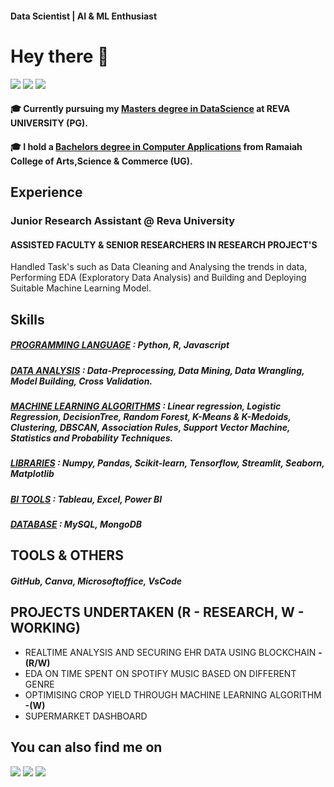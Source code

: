 #### Data Scientist | AI & ML Enthusiast

# Hey there 👋

<a href="https://www.linkedin.com/in/hariprasads6/"><img src="https://img.shields.io/badge/-LinkedIn-0072b1?&style=for-the-badge&logo=linkedin&logoColor=white" /></a>
<a href="https://drive.google.com/file/d/1KHJaHoqJiK-uizeDvBqnLM-RMUChMhQ0/view?usp=sharing/"><img src="https://img.shields.io/badge/-My Resume-FFCC22?&style=for-the-badge&logo=docusign&logoColor=black" /></a>
<a href="https://drive.google.com/file/d/19cT1z6nWXV-T-AUWAu41iIJF9aBfhALL/view?usp=sharing/"><img src="https://img.shields.io/badge/-My CV-FFCC22?&style=for-the-badge&logo=docusign&logoColor=black" /></a>


#### 🎓 Currently pursuing my <u>Masters degree in DataScience</u> at **REVA UNIVERSITY (PG)**. 
#### 🎓 I hold a <u>Bachelors degree in Computer Applications</u> from **Ramaiah College of Arts,Science & Commerce (UG)**. 

## Experience
### **Junior Research Assistant @ Reva University**
#### ASSISTED FACULTY & SENIOR RESEARCHERS IN RESEARCH PROJECT'S 
Handled Task's such as Data Cleaning and Analysing the trends in data, Performing EDA (Exploratory Data Analysis) and Building and Deploying Suitable Machine Learning Model.

## Skills 
##### <u>PROGRAMMING LANGUAGE</u> : Python, R, Javascript
##### <u>DATA ANALYSIS</u> : Data-Preprocessing, Data Mining, Data Wrangling, Model Building, Cross Validation.
##### <u>MACHINE LEARNING ALGORITHMS</u> : Linear regression, Logistic Regression, DecisionTree, Random Forest, K-Means & K-Medoids, Clustering, DBSCAN, Association Rules, Support Vector Machine, Statistics and Probability Techniques.
##### <u>LIBRARIES</u> : Numpy, Pandas, Scikit-learn, Tensorflow, Streamlit, Seaborn, Matplotlib
##### <u>BI TOOLS</u> : Tableau, Excel, Power BI
##### <u>DATABASE</u> : MySQL, MongoDB

## TOOLS & OTHERS
##### GitHub, Canva, Microsoftoffice, VsCode

## PROJECTS UNDERTAKEN (R - RESEARCH, W - WORKING)
- REALTIME ANALYSIS AND SECURING EHR DATA USING BLOCKCHAIN **-(R/W)**  
- EDA ON TIME SPENT ON SPOTIFY MUSIC BASED ON DIFFERENT GENRE
- OPTIMISING CROP YIELD THROUGH MACHINE LEARNING ALGORITHM **-(W)**
- SUPERMARKET DASHBOARD

## You can also find me on
<a href="https://github.com/hsnaidu"><img src="https://img.shields.io/badge/Github-181717?style=for-the-badge&logo=github&logoColor=white"/></a>
<a href="https://medium.com/@_hariprasad"><img src="https://img.shields.io/badge/Medium-000000?style=for-the-badge&logo=medium&logoColor=white"/></a>
<a href="https://share.streamlit.io/"><img src="https://img.shields.io/badge/Streamlit-FF4B4B?style=for-the-badge&logo=streamlit&logoColor=white"/></a>
